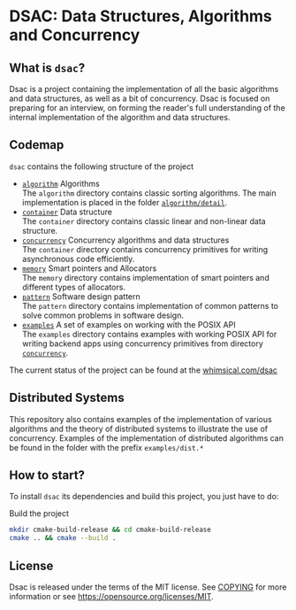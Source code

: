 DSAC: Data Structures, Algorithms and Concurrency
=================================================

What is `dsac`?
---------------

Dsac is a project containing the implementation of all the basic algorithms and data structures, as well as a bit of
concurrency. Dsac is focused on preparing for an interview, on forming the reader's full understanding of the internal
implementation of the algorithm and data structures.

Codemap
-------

`dsac` contains the following structure of the project

* [`algorithm`](dsac/include/dsac/algorithm) Algorithms
  <br /> The `algorithm` directory contains classic sorting algorithms. The main implementation is placed in the
  folder [`algorithm/detail`](dsac/include/dsac/algorithm/detail).
* [`container`](dsac/include/dsac/container) Data structure
  <br /> The `container` directory contains classic linear and non-linear data structure.
* [`concurrency`](dsac/include/dsac/concurrency) Concurrency algorithms and data structures
  <br /> The `container` directory contains concurrency primitives for writing asynchronous code efficiently.
* [`memory`](dsac/include/dsac/memory) Smart pointers and Allocators
  <br /> The `memory` directory contains implementation of smart pointers and different types of allocators.
* [`pattern`](dsac/include/dsac/pattern) Software design pattern
  <br /> The `pattern` directory contains implementation of common patterns to solve common problems in software design.
* [`examples`](dsac/examples) A set of examples on working with the POSIX API
  <br /> The `examples` directory contains examples with working POSIX API for writing backend apps using concurrency
  primitives from directory [`concurrency`](dsac/include/dsac/concurrency).

The current status of the project can be found at
the [whimsical.com/dsac](https://whimsical.com/dsac-JxDytPofZNmQLZdBoeC3jw)

Distributed Systems
-------------------

This repository also contains examples of the implementation of various algorithms and the theory of distributed systems
to illustrate the use of concurrency. Examples of the implementation of distributed algorithms can be found in the
folder with the prefix `examples/dist.*`

How to start?
-------------

To install `dsac` its dependencies and build this project, you just have to do:

Build the project

```bash
mkdir cmake-build-release && cd cmake-build-release
cmake .. && cmake --build .
```

License
-------

Dsac is released under the terms of the MIT license. See [COPYING](COPYING) for more
information or see https://opensource.org/licenses/MIT.